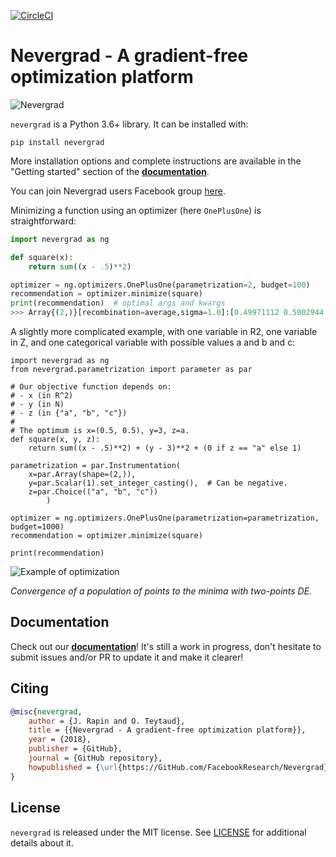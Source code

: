 [![CircleCI](https://circleci.com/gh/facebookresearch/nevergrad/tree/master.svg?style=svg)](https://circleci.com/gh/facebookresearch/nevergrad/tree/master)

# Nevergrad - A gradient-free optimization platform

![Nevergrad](docs/resources/Nevergrad-LogoMark.png)


`nevergrad` is a Python 3.6+ library. It can be installed with:

```
pip install nevergrad
```

More installation options and complete instructions are available in the "Getting started" section of the [**documentation**](https://facebookresearch.github.io/nevergrad/).

You can join Nevergrad users Facebook group [here](https://www.facebook.com/groups/nevergradusers/).

Minimizing a function using an optimizer (here `OnePlusOne`) is straightforward:

```python
import nevergrad as ng

def square(x):
    return sum((x - .5)**2)

optimizer = ng.optimizers.OnePlusOne(parametrization=2, budget=100)
recommendation = optimizer.minimize(square)
print(recommendation)  # optimal args and kwargs
>>> Array{(2,)}[recombination=average,sigma=1.0]:[0.49971112 0.5002944 ]
```

A slightly more complicated example, with one variable in R2, one variable in Z, and one categorical variable with possible values a and b and c:
```
import nevergrad as ng
from nevergrad.parametrization import parameter as par

# Our objective function depends on:
# - x (in R^2)
# - y (in N)
# - z (in {"a", "b", "c"})
#
# The optimum is x=(0.5, 0.5), y=3, z=a.
def square(x, y, z):
    return sum((x - .5)**2) + (y - 3)**2 + (0 if z == "a" else 1)

parametrization = par.Instrumentation(
    x=par.Array(shape=(2,)),
    y=par.Scalar(1).set_integer_casting(),  # Can be negative.
    z=par.Choice(("a", "b", "c"))
        )

optimizer = ng.optimizers.OnePlusOne(parametrization=parametrization, budget=1000)
recommendation = optimizer.minimize(square)

print(recommendation)
```


![Example of optimization](docs/resources/TwoPointsDE.gif)

*Convergence of a population of points to the minima with two-points DE.*


## Documentation

Check out our [**documentation**](https://facebookresearch.github.io/nevergrad/)! It's still a work in progress, don't hesitate to submit issues and/or PR to update it and make it clearer!


## Citing

```bibtex
@misc{nevergrad,
    author = {J. Rapin and O. Teytaud},
    title = {{Nevergrad - A gradient-free optimization platform}},
    year = {2018},
    publisher = {GitHub},
    journal = {GitHub repository},
    howpublished = {\url{https://GitHub.com/FacebookResearch/Nevergrad}},
}
```

## License

`nevergrad` is released under the MIT license. See [LICENSE](LICENSE) for additional details about it.
